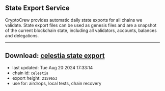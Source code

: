 ## State Export Service
CryptoCrew provides automatic daily state exports for all chains we validate. State export files can be used as genesis files and are a snapshot of the current blockchain state, including all validators, accounts, balances and delegations.

---
**Download: [celestia state export](https://dl-eu2.ccvalidators.com/SERVICE/celestia/celestia_export_2159653.json)**
---

- last updated: Tue Aug 20 2024 17:33:14
- chain id: `celestia`
- export height: `2159653`
- use for: airdrops, local tests, chain recovery
